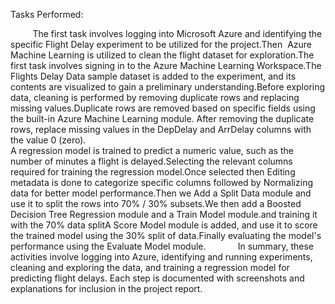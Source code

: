Tasks Performed: 

         The first task involves logging into Microsoft Azure and identifying the specific Flight Delay experiment to be utilized for the project.Then  Azure Machine Learning is utilized to clean the flight dataset for exploration.The first task involves signing in to the Azure Machine Learning Workspace.The Flights Delay Data sample dataset is added to the experiment, and its contents are visualized to gain a preliminary understanding.Before exploring data, cleaning is performed by removing duplicate rows and replacing missing values.Duplicate rows are removed based on specific fields using the built-in Azure Machine Learning module. After removing the duplicate rows, replace missing values in the DepDelay and ArrDelay columns with the value 0 (zero).
                   
             A regression model is trained to predict a numeric value, such as the number of minutes a flight is delayed.Selecting the relevant columns required for training the regression model.Once selected then Editing metadata is done to categorize specific columns followed by Normalizing data for better model performance.Then we Add a Split Data module and use it to split the rows into 70% / 30% subsets.We then add a Boosted Decision Tree Regression module and a Train Model module.and training it with the 70% data splitA Score Model module is added, and use it to score the trained model using the 30% split of data.Finally evaluating the model's performance using the Evaluate Model module.
           
                     In summary, these activities involve logging into Azure, identifying and running experiments, cleaning and exploring the data, and training a regression model for predicting flight delays. Each step is documented with screenshots and explanations for inclusion in the project report.
